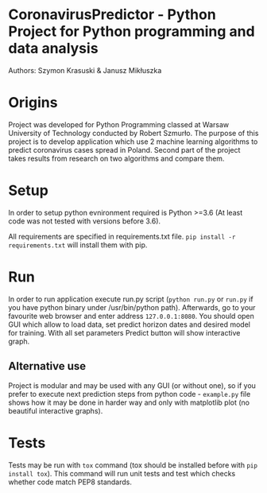 # CoronavirusPredictor - Python Project for Python programming and data analysis

Authors: Szymon Krasuski & Janusz Mikłuszka

# Origins
Project was developed for Python Programming classed at Warsaw University of Technology conducted by Robert Szmurło.
The purpose of this project is to develop application which use 2 machine learning algorithms to predict coronavirus cases spread in Poland.
Second part of the project takes results from research on two algorithms and compare them.

# Setup
In order to setup python evnironment required is Python >=3.6 (At least code was not tested with versions before 3.6).

All requirements are specified in requirements.txt file.
`pip install -r requirements.txt` will install them with pip.

# Run
In order to run application execute run.py script (`python run.py` or `run.py` if you have python binary under /usr/bin/python path).
Afterwards, go to your favourite web browser and enter address `127.0.0.1:8080`.
You should open GUI which allow to load data, set predict horizon dates and desired model for training.
With all set parameters Predict button will show interactive graph.

## Alternative use
Project is modular and may be used with any GUI (or without one), so if you prefer to execute next prediction steps from python code - `example.py` file shows how it may be done in harder way and only with matplotlib plot (no beautiful interactive graphs).

# Tests
Tests may be run with `tox` command (tox should be installed before with `pip install tox`).
This command will run unit tests and test which checks whether code match PEP8 standards.
